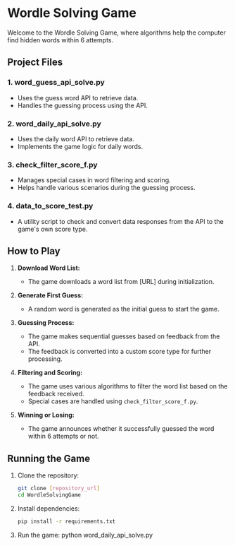 # Wordle Solving Game

Welcome to the Wordle Solving Game, where algorithms help the computer find hidden words within 6 attempts.

## Project Files

### 1. word_guess_api_solve.py
   - Uses the guess word API to retrieve data.
   - Handles the guessing process using the API.

### 2. word_daily_api_solve.py
   - Uses the daily word API to retrieve data.
   - Implements the game logic for daily words.

### 3. check_filter_score_f.py
   - Manages special cases in word filtering and scoring.
   - Helps handle various scenarios during the guessing process.

### 4. data_to_score_test.py
   - A utility script to check and convert data responses from the API to the game's own score type.

## How to Play

1. **Download Word List:**
   - The game downloads a word list from [URL] during initialization.

2. **Generate First Guess:**
   - A random word is generated as the initial guess to start the game.

3. **Guessing Process:**
   - The game makes sequential guesses based on feedback from the API.
   - The feedback is converted into a custom score type for further processing.

4. **Filtering and Scoring:**
   - The game uses various algorithms to filter the word list based on the feedback received.
   - Special cases are handled using `check_filter_score_f.py`.

5. **Winning or Losing:**
   - The game announces whether it successfully guessed the word within 6 attempts or not.

## Running the Game

1. Clone the repository:

   ```bash
   git clone [repository_url]
   cd WordleSolvingGame

2. Install dependencies:
   ```bash
   pip install -r requirements.txt

3. Run the game:
   python word_daily_api_solve.py
